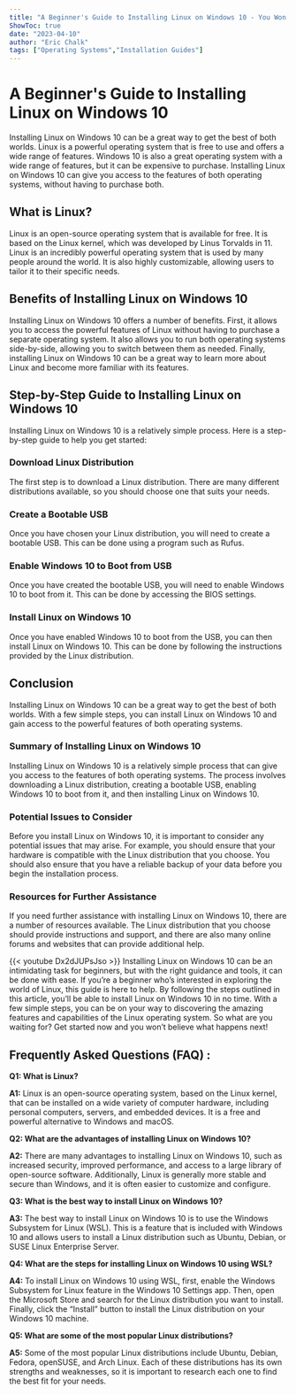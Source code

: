```yaml
---
title: "A Beginner's Guide to Installing Linux on Windows 10 - You Won't Believe What Happens Next!"
ShowToc: true 
date: "2023-04-10"
author: "Eric Chalk" 
tags: ["Operating Systems","Installation Guides"]
---
```

# A Beginner's Guide to Installing Linux on Windows 10

Installing Linux on Windows 10 can be a great way to get the best of both worlds. Linux is a powerful operating system that is free to use and offers a wide range of features. Windows 10 is also a great operating system with a wide range of features, but it can be expensive to purchase. Installing Linux on Windows 10 can give you access to the features of both operating systems, without having to purchase both.

## What is Linux?

Linux is an open-source operating system that is available for free. It is based on the Linux kernel, which was developed by Linus Torvalds in 11. Linux is an incredibly powerful operating system that is used by many people around the world. It is also highly customizable, allowing users to tailor it to their specific needs.

## Benefits of Installing Linux on Windows 10

Installing Linux on Windows 10 offers a number of benefits. First, it allows you to access the powerful features of Linux without having to purchase a separate operating system. It also allows you to run both operating systems side-by-side, allowing you to switch between them as needed. Finally, installing Linux on Windows 10 can be a great way to learn more about Linux and become more familiar with its features.

## Step-by-Step Guide to Installing Linux on Windows 10

Installing Linux on Windows 10 is a relatively simple process. Here is a step-by-step guide to help you get started:

### Download Linux Distribution

The first step is to download a Linux distribution. There are many different distributions available, so you should choose one that suits your needs. 

### Create a Bootable USB

Once you have chosen your Linux distribution, you will need to create a bootable USB. This can be done using a program such as Rufus. 

### Enable Windows 10 to Boot from USB

Once you have created the bootable USB, you will need to enable Windows 10 to boot from it. This can be done by accessing the BIOS settings. 

### Install Linux on Windows 10

Once you have enabled Windows 10 to boot from the USB, you can then install Linux on Windows 10. This can be done by following the instructions provided by the Linux distribution. 

## Conclusion

Installing Linux on Windows 10 can be a great way to get the best of both worlds. With a few simple steps, you can install Linux on Windows 10 and gain access to the powerful features of both operating systems. 

### Summary of Installing Linux on Windows 10

Installing Linux on Windows 10 is a relatively simple process that can give you access to the features of both operating systems. The process involves downloading a Linux distribution, creating a bootable USB, enabling Windows 10 to boot from it, and then installing Linux on Windows 10. 

### Potential Issues to Consider

Before you install Linux on Windows 10, it is important to consider any potential issues that may arise. For example, you should ensure that your hardware is compatible with the Linux distribution that you choose. You should also ensure that you have a reliable backup of your data before you begin the installation process. 

### Resources for Further Assistance

If you need further assistance with installing Linux on Windows 10, there are a number of resources available. The Linux distribution that you choose should provide instructions and support, and there are also many online forums and websites that can provide additional help.

{{< youtube Dx2dJUPsJso >}} 
Installing Linux on Windows 10 can be an intimidating task for beginners, but with the right guidance and tools, it can be done with ease. If you’re a beginner who’s interested in exploring the world of Linux, this guide is here to help. By following the steps outlined in this article, you’ll be able to install Linux on Windows 10 in no time. With a few simple steps, you can be on your way to discovering the amazing features and capabilities of the Linux operating system. So what are you waiting for? Get started now and you won’t believe what happens next!

## Frequently Asked Questions (FAQ) :
**Q1: What is Linux?**

**A1:** Linux is an open-source operating system, based on the Linux kernel, that can be installed on a wide variety of computer hardware, including personal computers, servers, and embedded devices. It is a free and powerful alternative to Windows and macOS.

**Q2: What are the advantages of installing Linux on Windows 10?**

**A2:** There are many advantages to installing Linux on Windows 10, such as increased security, improved performance, and access to a large library of open-source software. Additionally, Linux is generally more stable and secure than Windows, and it is often easier to customize and configure.

**Q3: What is the best way to install Linux on Windows 10?**

**A3:** The best way to install Linux on Windows 10 is to use the Windows Subsystem for Linux (WSL). This is a feature that is included with Windows 10 and allows users to install a Linux distribution such as Ubuntu, Debian, or SUSE Linux Enterprise Server.

**Q4: What are the steps for installing Linux on Windows 10 using WSL?**

**A4:** To install Linux on Windows 10 using WSL, first, enable the Windows Subsystem for Linux feature in the Windows 10 Settings app. Then, open the Microsoft Store and search for the Linux distribution you want to install. Finally, click the “Install” button to install the Linux distribution on your Windows 10 machine.

**Q5: What are some of the most popular Linux distributions?**

**A5:** Some of the most popular Linux distributions include Ubuntu, Debian, Fedora, openSUSE, and Arch Linux. Each of these distributions has its own strengths and weaknesses, so it is important to research each one to find the best fit for your needs.





